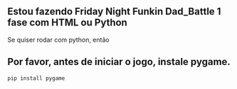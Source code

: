 ## Estou fazendo Friday Night Funkin Dad_Battle 1 fase com HTML ou Python
Se quiser rodar com python, então
## Por favor, antes de iniciar o jogo, instale pygame.

```
pip install pygame
```